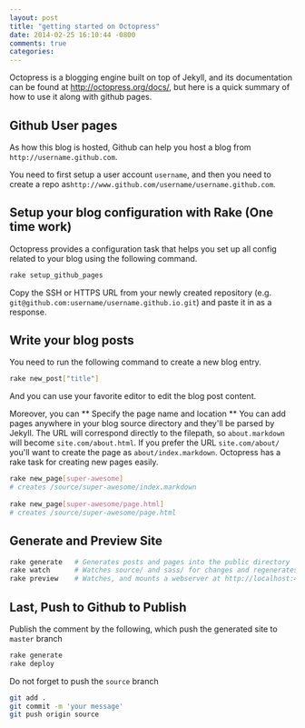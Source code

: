 ```yaml
---
layout: post
title: "getting started on Octopress"
date: 2014-02-25 16:10:44 -0800
comments: true
categories: 
---
```


Octopress is a blogging engine built on top of Jekyll, and its documentation can be found at http://octopress.org/docs/, but here is a quick
summary of how to use it along with github pages.

## Github User pages
As how this blog is hosted, Github can help you host a blog from `http://username.github.com`. 

You need to first setup a user account `username`, and then you need to create a repo as`http://www.github.com/username/username.github.com`.

## Setup your blog configuration with Rake (One time work)
Octopress provides a configuration task that helps you set up all config related to your blog using the following command.
```sh
rake setup_github_pages
```
Copy the SSH or HTTPS URL from your newly created repository (e.g. `git@github.com:username/username.github.io.git`) 
and paste it in as a response.

## Write your blog posts
You need to run the following command to create a new blog entry.
``` sh
rake new_post["title"]
```
And you can use your favorite editor to edit the blog post content.

Moreover, you can ** Specify the page name and location **
You can add pages anywhere in your blog source directory and they'll be parsed by Jekyll. The URL will correspond directly to the filepath, so `about.markdown` will become `site.com/about.html`. If you prefer the URL `site.com/about/` you'll want to create the page as `about/index.markdown`. Octopress has a rake task for creating new pages easily.

```sh
rake new_page[super-awesome]
# creates /source/super-awesome/index.markdown
 
rake new_page[super-awesome/page.html]
# creates /source/super-awesome/page.html
```

## Generate and Preview Site

```sh
rake generate   # Generates posts and pages into the public directory
rake watch      # Watches source/ and sass/ for changes and regenerates
rake preview    # Watches, and mounts a webserver at http://localhost:4000
```

## Last, Push to Github to Publish

Publish the comment by the following, which push the generated site to `master` branch
```sh
rake generate
rake deploy
```

Do not forget to push the `source` branch 
```sh
git add .
git commit -m 'your message'
git push origin source
```





